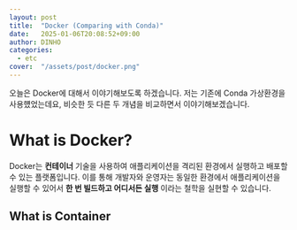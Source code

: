 ```yaml
---
layout: post
title:  "Docker (Comparing with Conda)"
date:   2025-01-06T20:08:52+09:00
author: DINHO
categories:
  - etc
cover:  "/assets/post/docker.png"
---
```


오늘은 Docker에 대해서 이야기해보도록 하겠습니다. 저는 기존에 Conda 가상환경을 사용헀었는데요, 비슷한 듯 다른 두 개념을 비교하면서 이야기해보겠습니다.

# What is Docker?

Docker는 __컨테이너__ 기술을 사용하여 애플리케이션을 격리된 환경에서 실행하고 배포할 수 있는 플랫폼입니다. 이를 통해 개발자와 운영자는 동일한 환경에서 애플리케이션을 실행할 수 있어서 __한 번 빌드하고 어디서든 실행__ 이라는 철학을 실현할 수 있습니다.

## What is Container